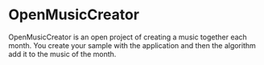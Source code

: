 # OpenMusicCreator

OpenMusicCreator is an open project of creating a music together each month. You create your sample with the application and then the algorithm add it to the music of the month.
